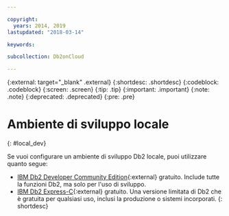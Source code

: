 ```yaml
---

copyright:
  years: 2014, 2019
lastupdated: "2018-03-14"

keywords: 

subcollection: Db2onCloud

---
```


<!-- Attribute definitions --> 
{:external: target="_blank" .external}
{:shortdesc: .shortdesc}
{:codeblock: .codeblock}
{:screen: .screen}
{:tip: .tip}
{:important: .important}
{:note: .note}
{:deprecated: .deprecated}
{:pre: .pre}

# Ambiente di sviluppo locale
{: #local_dev}

Se vuoi configurare un ambiente di sviluppo Db2 locale, puoi utilizzare quanto segue:

* [IBM Db2 Developer Community Edition](https://www.ibm.com/us-en/marketplace/ibm-db2-direct-and-developer-editions){:external} gratuito. Include tutte la funzioni Db2, ma solo per l'uso di sviluppo.
* [IBM Db2 Express-C](https://www.ibm.com/developerworks/downloads/im/db2express/){:external} gratuito. Una versione limitata di Db2 che è gratuita per qualsiasi uso, inclusi la produzione o sistemi incorporati.
{: shortdesc}
